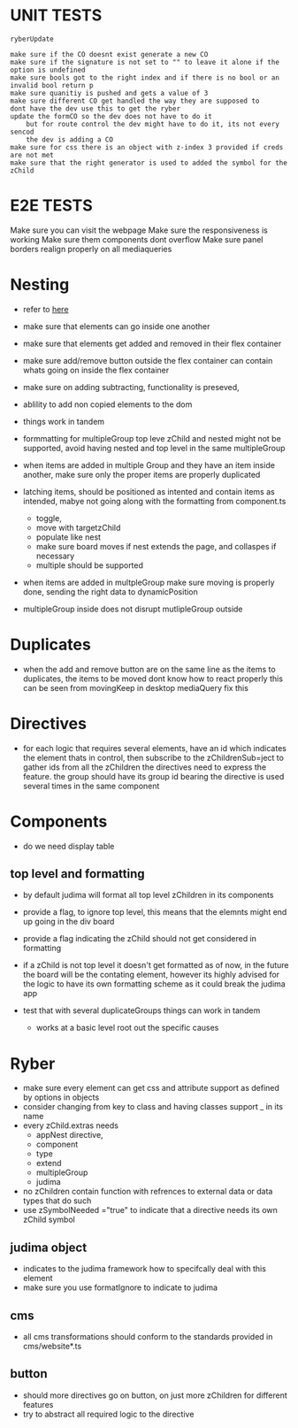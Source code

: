 # UNIT TESTS


    ryberUpdate
    
    make sure if the CO doesnt exist generate a new CO
    make sure if the signature is not set to "" to leave it alone if the option is undefined
    make sure bools got to the right index and if there is no bool or an invalid bool return p
    make sure quanitiy is pushed and gets a value of 3
    make sure different CO get handled the way they are supposed to
    dont have the dev use this to get the ryber
    update the formCO so the dev does not have to do it
        but for route control the dev might have to do it, its not every sencod
        the dev is adding a CO
    make sure for css there is an object with z-index 3 provided if creds are not met
    make sure that the right generator is used to added the symbol for the zChild

# E2E TESTS 

Make sure you can visit the webpage
Make sure the responsiveness is working 
Make sure them components dont overflow
Make sure panel borders realign properly on all mediaqueries


# Nesting

* refer to  [here](C:\Users\oluod\My_Notebook\Google\API\bigquery\AngularApp\testing\e2e)
* make sure that elements can go inside one another
* make sure that elements get added and removed in their flex container
* make sure  add/remove button outside the flex container can contain whats going on inside the flex container
* make sure on adding subtracting, functionality is preseved,
* ablility to add non copied elements to the dom
* things work in tandem
* formmatting for multipleGroup top leve zChild and nested might not be supported, avoid having nested and top level in the same multipleGroup


* when items are added in multiple Group and they have an item inside another, make sure only the proper items are properly duplicated
* latching items, should be positioned as intented and contain items as intended, mabye not going along with the formatting from component.ts
    * toggle, 
    * move with targetzChild
    * populate like nest    
    * make sure board moves if nest extends the page, and collaspes if necessary
    * multiple should be supported

* when items are added in multpleGroup make sure moving is properly done, sending the right data to dynamicPosition
* multipleGroup inside does not disrupt mutlipleGroup outside

# Duplicates

* when the add and remove button are on the same line as the items to duplicates, the items to be moved dont know how to react properly this can be seen from movingKeep in desktop mediaQuery fix this

# Directives
* for each logic that requires several elements, have an id which indicates the element thats in control, then subscribe to the zChildrenSub=ject to gather ids from all the zChildren the directives  need to express the feature. the group should have its group id bearing the directive is used several times in the same component


# Components 
* do we need display table

## top level and formatting
* by default judima will format all top level zChildren in its components
* provide a flag, to ignore top level, this means that the elemnts might end up going in the div board
* provide a flag indicating the zChild should not get considered in formatting
* if a zChild is not top level it doesn't get formatted as of now, in the future the board will be the contating element, however its highly advised for the logic to have its own formatting scheme as it could break the judima app

* test that with several duplicateGroups things can  work in tandem
	* works at a basic level root out the specific causes

# Ryber
*  make sure every element can  get css and attribute support as defined by options in objects
* consider changing from key to class and having classes support _ in its name
* every zChild.extras needs 
	* appNest directive,
	* component
	* type
	* extend
	* multipleGroup
	* judima
* no zChildren contain function with refrences to external data or data types that do such
* use zSymbolNeeded ="true" to indicate that a directive needs its own zChild symbol

## judima object
* indicates to the judima framework how to specifcally deal with this element
* make sure you use formatIgnore to indicate to judima

## cms

* all cms transformations should conform to the standards provided in cms/website*.ts
## button

* should more directives go on button, on  just more zChildren for different features
* try to abstract all required logic to the directive 

